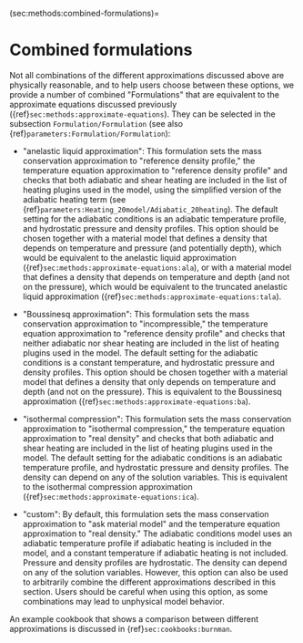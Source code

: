 (sec:methods:combined-formulations)=
# Combined formulations

Not all combinations of the different approximations discussed above are physically reasonable, and to help users choose between these options, we provide a number of combined "Formulations" that are equivalent to the approximate equations discussed previously ({ref}`sec:methods:approximate-equations`).
They can be selected in the subsection `Formulation/Formulation` (see also {ref}`parameters:Formulation/Formulation`):

-   "anelastic liquid approximation": This formulation sets the mass conservation approximation to "reference density profile," the temperature equation approximation to "reference density profile" and checks that both adiabatic and shear heating are included in the list of heating plugins used in the model, using the simplified version of the adiabatic heating term (see {ref}`parameters:Heating_20model/Adiabatic_20heating`).
The default setting for the adiabatic conditions is an adiabatic temperature profile, and hydrostatic pressure and density profiles.
This option should be chosen together with a material model that defines a density that depends on temperature and pressure (and potentially depth), which would be equivalent to the anelastic liquid approximation ({ref}`sec:methods:approximate-equations:ala`), or with a material model that defines a density that depends on temperature and depth (and not on the pressure), which would be equivalent to the truncated anelastic liquid approximation ({ref}`sec:methods:approximate-equations:tala`).

-   "Boussinesq approximation": This formulation sets the mass conservation approximation to "incompressible," the temperature equation approximation to "reference density profile" and checks that neither adiabatic nor shear heating are included in the list of heating plugins used in the model.
    The default setting for the adiabatic conditions is a constant temperature, and hydrostatic pressure and density profiles.
    This option should be chosen together with a material model that defines a density that only depends on temperature and depth (and not on the pressure).
    This is equivalent to the Boussinesq approximation ({ref}`sec:methods:approximate-equations:ba`).

-   "isothermal compression": This formulation sets the mass conservation approximation to "isothermal compression," the temperature equation approximation to "real density" and checks that both adiabatic and shear heating are included in the list of heating plugins used in the model.
    The default setting for the adiabatic conditions is an adiabatic temperature profile, and hydrostatic pressure and density profiles.
    The density can depend on any of the solution variables.
    This is equivalent to the isothermal compression approximation ({ref}`sec:methods:approximate-equations:ica`).

-   "custom": By default, this formulation sets the mass conservation approximation to "ask material model" and the temperature equation approximation to "real density."
    The adiabatic conditions model uses an adiabatic temperature profile if adiabatic heating is included in the model, and a constant temperature if adiabatic heating is not included. Pressure and density profiles are hydrostatic.
    The density can depend on any of the solution variables.
    However, this option can also be used to arbitrarily combine the different approximations described in this section.
    Users should be careful when using this option, as some combinations may lead to unphysical model behavior.

An example cookbook that shows a comparison between different approximations
is discussed in {ref}`sec:cookbooks:burnman`.
